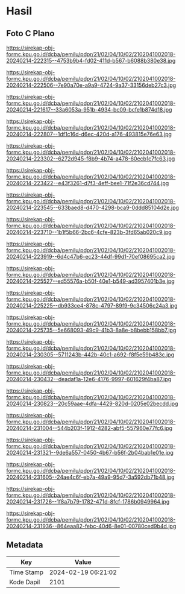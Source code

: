 # Hasil

## Foto C Plano

https://sirekap-obj-formc.kpu.go.id/dcba/pemilu/pdpr/21/02/04/10/02/2102041002018-20240214-222315--4753b9b4-fd02-411d-b567-b6088b380e38.jpg

https://sirekap-obj-formc.kpu.go.id/dcba/pemilu/pdpr/21/02/04/10/02/2102041002018-20240214-222506--7e90a70e-a9a9-4724-9a37-33156deb27c3.jpg

https://sirekap-obj-formc.kpu.go.id/dcba/pemilu/pdpr/21/02/04/10/02/2102041002018-20240214-221617--33a6053a-951b-4934-bc09-bcfe1b874d18.jpg

https://sirekap-obj-formc.kpu.go.id/dcba/pemilu/pdpr/21/02/04/10/02/2102041002018-20240214-222807--1df1c16d-d6ec-420d-a176-493815e76e63.jpg

https://sirekap-obj-formc.kpu.go.id/dcba/pemilu/pdpr/21/02/04/10/02/2102041002018-20240214-223302--6272d945-f8b9-4b74-a478-60ecb1c7fc63.jpg

https://sirekap-obj-formc.kpu.go.id/dcba/pemilu/pdpr/21/02/04/10/02/2102041002018-20240214-223422--e43f3261-d7f3-4eff-bee1-71f2e36cd744.jpg

https://sirekap-obj-formc.kpu.go.id/dcba/pemilu/pdpr/21/02/04/10/02/2102041002018-20240214-223545--633baed8-d470-4298-bca9-0ddd85104d2e.jpg

https://sirekap-obj-formc.kpu.go.id/dcba/pemilu/pdpr/21/02/04/10/02/2102041002018-20240214-223710--1b1f5b66-2bc6-4cfe-823b-3fd65ab020c9.jpg

https://sirekap-obj-formc.kpu.go.id/dcba/pemilu/pdpr/21/02/04/10/02/2102041002018-20240214-223919--6d4c47b6-ec23-44df-99d1-70ef08695ca2.jpg

https://sirekap-obj-formc.kpu.go.id/dcba/pemilu/pdpr/21/02/04/10/02/2102041002018-20240214-225527--ed55576a-b50f-40e1-b549-ad3957401b3e.jpg

https://sirekap-obj-formc.kpu.go.id/dcba/pemilu/pdpr/21/02/04/10/02/2102041002018-20240214-225225--db933ce4-878c-4797-89f9-9c34506c24a3.jpg

https://sirekap-obj-formc.kpu.go.id/dcba/pemilu/pdpr/21/02/04/10/02/2102041002018-20240214-225735--5e668093-49c9-41b3-8a8e-b8bebb158bb7.jpg

https://sirekap-obj-formc.kpu.go.id/dcba/pemilu/pdpr/21/02/04/10/02/2102041002018-20240214-230305--5711243b-442b-40c1-a692-f8f5e59b483c.jpg

https://sirekap-obj-formc.kpu.go.id/dcba/pemilu/pdpr/21/02/04/10/02/2102041002018-20240214-230432--deadaf1a-12e6-4176-9997-601629f4ba87.jpg

https://sirekap-obj-formc.kpu.go.id/dcba/pemilu/pdpr/21/02/04/10/02/2102041002018-20240214-230823--20c59aae-4dfa-4429-820d-0205e02becdd.jpg

https://sirekap-obj-formc.kpu.go.id/dcba/pemilu/pdpr/21/02/04/10/02/2102041002018-20240214-231004--544b203f-1912-4282-abf5-557960e77fc6.jpg

https://sirekap-obj-formc.kpu.go.id/dcba/pemilu/pdpr/21/02/04/10/02/2102041002018-20240214-231321--9de6a557-0450-4b67-b56f-2b04bab1e01e.jpg

https://sirekap-obj-formc.kpu.go.id/dcba/pemilu/pdpr/21/02/04/10/02/2102041002018-20240214-231605--24ae4c6f-eb7a-49a9-95d7-3a592db71b48.jpg

https://sirekap-obj-formc.kpu.go.id/dcba/pemilu/pdpr/21/02/04/10/02/2102041002018-20240214-231726--1f8a7b79-1782-471d-8fcf-1786b0949964.jpg

https://sirekap-obj-formc.kpu.go.id/dcba/pemilu/pdpr/21/02/04/10/02/2102041002018-20240214-231936--864eaa82-febc-40d6-8e01-00780ced9b4d.jpg


## Metadata

| Key        | Value               |
| ---------- | ------------------- |
| Time Stamp | 2024-02-19 06:21:02 |
| Kode Dapil | 2101                |



